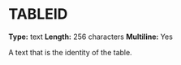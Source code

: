 # TABLEID
**Type:** text
**Length:** 256 characters
**Multiline:** Yes

A text that is the identity of the table.
